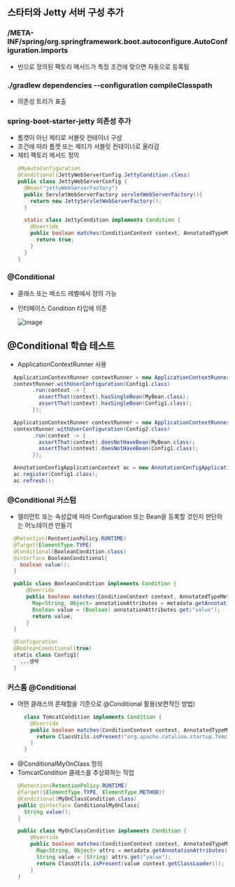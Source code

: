 ## 스타터와 Jetty 서버 구성 추가

### /META-INF/spring/org.springframework.boot.autoconfigure.AutoConfiguration.imports
- 빈으로 정의된 팩토리 메서드가 특정 조건에 맞으면 자동으로 등록됨

### ./gradlew dependencies --configuration compileClasspath
- 의존성 트리가 표출

### spring-boot-starter-jetty 의존성 추가
- 톰캣이 아닌 제티로 서블릿 컨테이너 구성
- 조건에 따라 톰캣 또는 제티가 서블릿 컨테이너로 올라감
- 제티 팩토리 메서드 정의
  ```java
  @MyAutoConfiguration
  @Conditional(JettyWebServerConfig.JettyCondition.class)
  public class JettyWebServerConfig {
    @Bean("jettyWebServerFactory")
    public ServletWebServerFactory servletWebServerFactory(){
      return new JettyServletWebServerFactory();
    }

    static class JettyCondition implements Condition {
      @Override
      public boolean matches(ConditionContext context, AnnotatedTypeMetadata metadata){
        return true;
      }
    }
  }
  ```
### @Conditional
- 클래스 또는 메소드 레벨에서 정의 가능
- 인터페이스 Condition 타입에 의존
  
  ![image](https://github.com/DevHyeong/document/assets/44819285/818f57cf-430e-42a5-9c7c-8d9577ceaaa6)

## @Conditional 학습 테스트
- ApplicationContextRunner 사용
```java
  ApplicationContextRunner contextRunner = new ApplicationContextRunner();
  contextRunner.withUserConfiguration(Config1.class)
        .run(context -> {
          assertThat(context).hasSingleBean(MyBean.class);
          assertThat(context).hasSingleBean(Config1.class);
        });

  ApplicationContextRunner contextRunner = new ApplicationContextRunner();
  contextRunner.withUserConfiguration(Config2.class)
        .run(context -> {
          assertThat(context).doesNotHaveBean(MyBean.class);
          assertThat(context).doesNotHaveBean(Config1.class);
        });

  AnnotationConfigApplicationContext ac = new AnnotationConfigApplicationContext();
  ac.register(Config1.class);
  ac.refresh();
```
### @Conditional 커스텀
- 엘리먼트 또는 속성값에 따라 Configuration 또는 Bean을 등록할 것인지 판단하는 어노테이션 만들기
```java
  @Retention(RententionPolicy.RUNTIME)
  @Target(ElementType.TYPE)
  @Conditional(BooleanCondition.class)
  @interface BooleanConditional{
    boolean value();
  }

  public class BooleanCondition implements Condition {
      @Override
      public boolean matches(ConditionContext context, AnnotatedTypeMetadata metadata){
        Map<String, Object> annotationAttributes = metadata.getAnnotationAttributes(BooleanConditional.class.getName());
        Boolean value = (Boolean) annotationAttributes.get("value");
        return value;
      }
  }

  @Configuration
  @BooleanConditional(true)
  statis class Config1{
    ...생략
  }
```

### 커스톰 @Conditional
- 어떤 클래스의 존재함을 기준으로 @Conditional 활용(보편적인 방법)
  ```java
    class TomcatCondition implements Condition {
      @Override
      public boolean matches(ConditionContext context, AnnotatedTypeMetadata metadata){
        return ClassUtils.isPresent("org.apache.catalina.startup.Tomcat", context.getClassLoader()); 
      }
    }
  ```
- @ConditionalMyOnClass 정의
- TomcatCondition 클래스를 추상화하는 작업
  ```java
  @Retention(RetentionPolicy.RUNTIME)
  @Target({ElementType.TYPE, ElementType.METHOD})
  @Conditional(MyOnClassCondition.class)
  public @interface ConditionalMyOnClass{
    String value();
  }

  public class MyOnClassCondition implements Condition {
      @Override
      public boolean matches(ConditionContext context, AnnotatedTypeMetadata metadata){
        Map<String, Object> attrs = metadata.getAnnotationAttributes(ConditionalMyOnClass.class.getName());
        String value = (String) attrs.get("value");
        return ClassUtils.isPresent(value context.getClassLoader()); 
      }
  }
  ```

 






